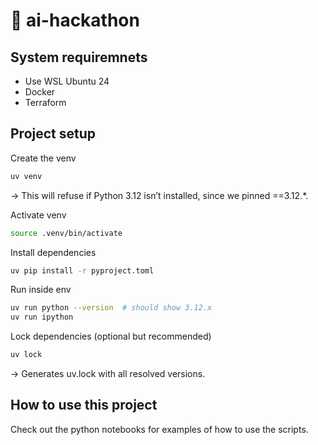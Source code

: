 # 🚀 ai-hackathon

## System requiremnets

- Use WSL Ubuntu 24
- Docker
- Terraform

## Project setup

Create the venv

```bash
uv venv
```

→ This will refuse if Python 3.12 isn’t installed, since we pinned ==3.12.*.

Activate venv

```bash
source .venv/bin/activate
```

Install dependencies

```bash
uv pip install -r pyproject.toml
```

Run inside env

```bash
uv run python --version  # should show 3.12.x
uv run ipython
```

Lock dependencies (optional but recommended)

```bash
uv lock
```

→ Generates uv.lock with all resolved versions.

## How to use this project

Check out the python notebooks for examples of how to use the scripts.
